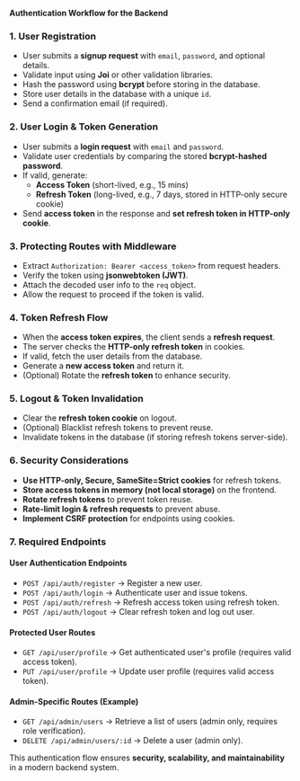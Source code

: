 **Authentication Workflow for the Backend**

### **1. User Registration**
- User submits a **signup request** with `email`, `password`, and optional details.
- Validate input using **Joi** or other validation libraries.
- Hash the password using **bcrypt** before storing in the database.
- Store user details in the database with a unique `id`.
- Send a confirmation email (if required).

### **2. User Login & Token Generation**
- User submits a **login request** with `email` and `password`.
- Validate user credentials by comparing the stored **bcrypt-hashed password**.
- If valid, generate:
  - **Access Token** (short-lived, e.g., 15 mins)
  - **Refresh Token** (long-lived, e.g., 7 days, stored in HTTP-only secure cookie)
- Send **access token** in the response and **set refresh token in HTTP-only cookie**.

### **3. Protecting Routes with Middleware**
- Extract `Authorization: Bearer <access_token>` from request headers.
- Verify the token using **jsonwebtoken (JWT)**.
- Attach the decoded user info to the `req` object.
- Allow the request to proceed if the token is valid.

### **4. Token Refresh Flow**
- When the **access token expires**, the client sends a **refresh request**.
- The server checks the **HTTP-only refresh token** in cookies.
- If valid, fetch the user details from the database.
- Generate a **new access token** and return it.
- (Optional) Rotate the **refresh token** to enhance security.

### **5. Logout & Token Invalidation**
- Clear the **refresh token cookie** on logout.
- (Optional) Blacklist refresh tokens to prevent reuse.
- Invalidate tokens in the database (if storing refresh tokens server-side).

### **6. Security Considerations**
- **Use HTTP-only, Secure, SameSite=Strict cookies** for refresh tokens.
- **Store access tokens in memory (not local storage)** on the frontend.
- **Rotate refresh tokens** to prevent token reuse.
- **Rate-limit login & refresh requests** to prevent abuse.
- **Implement CSRF protection** for endpoints using cookies.

### **7. Required Endpoints**
#### **User Authentication Endpoints**
- `POST /api/auth/register` → Register a new user.
- `POST /api/auth/login` → Authenticate user and issue tokens.
- `POST /api/auth/refresh` → Refresh access token using refresh token.
- `POST /api/auth/logout` → Clear refresh token and log out user.

#### **Protected User Routes**
- `GET /api/user/profile` → Get authenticated user's profile (requires valid access token).
- `PUT /api/user/profile` → Update user profile (requires valid access token).

#### **Admin-Specific Routes** (Example)
- `GET /api/admin/users` → Retrieve a list of users (admin only, requires role verification).
- `DELETE /api/admin/users/:id` → Delete a user (admin only).

This authentication flow ensures **security, scalability, and maintainability** in a modern backend system.

